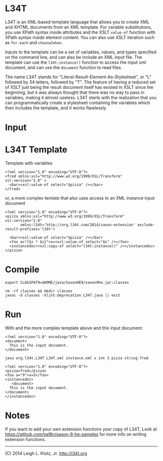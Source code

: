 # L34T

L34T is an XML-based template language that allows you to create XML
and XHTML documents from an XML template.  For variable substitutions,
you use XPath syntax inside attributes and the XSLT `value-of`
function with XPath syntax inside element content.  You can also use
XSLT iteration such as `for-each` and `choose`/`when`.

Inputs to the template can be a set of variables, values, and types
specified on the command line, and can also be include an XML input
file.  The template can use the `l34t:instance()` function to access
the input xml document, and can use the `document` function to read
files.

The name L34T stands for "Literal-Result-Element-As-Stylesheet", or
"L" followed by 34 letters, followed by "T".  The feature of having a
reduced set of XSLT just being the result document itself has existed
in XSLT since hte beginning, but it was always thought that there was
no way to pass in variables, making it almost useless.  L34T starts
with the realization that you can programmatically create a stylesheet
containing the variables which then includes the template, and it
works flawlessly.

# Input

# L34T Template
Template with variables

    <?xml version="1.0" encoding="UTF-8"?>
    <fred xmlns:xsl="http://www.w3.org/1999/XSL/Transform" xsl:version="2.0" >
      <bar><xsl:value-of select="$pizza" /></bar>
    </fred>

or, a more complex temlate that also uses access to an XML instance input document

    <?xml version="1.0" encoding="UTF-8"?>
    <pizza xmlns:xsl="http://www.w3.org/1999/XSL/Transform" xsl:version="2.0"
           xmlns:l34t='http://org.l34t.com/2014/saxon-extension' exclude-result-prefixes='l34t'>

      <bar><xsl:value-of select="$pizza" /></bar>
      <foo a="{$x * $x}">x=<xsl:value-of select="$x" /></foo>
      <instancedoc><xsl:copy-of select="l34t:instance()" /></instancedoc>
    </pizza>

# Compile 
    export CLASSPATH=$HOME/java/SaxonHE9/saxon9he.jar:classes

    rm -rf classes && mkdir classes
    javac -d classes -Xlint:deprecation L34T.java || exit


# Run

With and the more complex template above and this input document:

    <?xml version="1.0" encoding="UTF-8"?>
    <document>
      This is the input document.
    </document>

`java org.l34t.L34T L34T.xml instance.xml x int 3 pizza string fred`

    <?xml version="1.0" encoding="UTF-8"?>
    <pizza>fred</pizza>
    <foo a="9">x=3</foo>
    <instancedoc>
       <document>
      This is the input document.
    </document>
    </instancedoc>

# Notes
If you want to add your own extension functions your copy of L34T, Look at https://github.com/twl8n/saxon-9-he-samples for more info on writing extension functions.

----
(C) 2014 Leigh L. Klotz, Jr.
http://l34t.org

